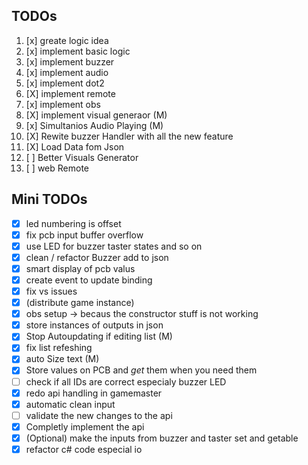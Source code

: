 ## TODOs

1. [x] greate logic idea
2. [x] implement basic logic
3. [x] implement buzzer
4. [x] implement audio
5. [x] implement dot2
6. [X] implement remote
7. [x] implement obs
8. [X] implement visual generaor (M)
9. [x] Simultanios Audio Playing (M)
10. [X] Rewite buzzer Handler with all the new feature
11. [X] Load Data fom Json
12. [ ] Better Visuals Generator
13. [ ] web Remote

## Mini TODOs
- [x] led numbering is offset 
- [x] fix pcb input buffer overflow
- [X] use LED for buzzer taster states and so on
- [x] clean / refactor Buzzer add to json
- [x] smart display of pcb valus
- [x] create event to update binding
- [X] fix vs issues
- [x] (distribute game instance)
- [x] obs setup -> becaus the constructor stuff is not working
- [x] store instances of outputs in json
- [X] Stop Autoupdating if editing list (M)
- [X] fix list refeshing
- [x] auto Size text (M)
- [x] Store values on PCB and *get* them when you need them
- [ ] check if all IDs are correct especialy buzzer LED
- [x] redo api handling in gamemaster
- [x] automatic clean input
- [ ] validate the new changes to the api
- [x] Completly implement the api
- [x] (Optional) make the inputs from buzzer and taster set and getable
- [x] refactor c# code especial io
